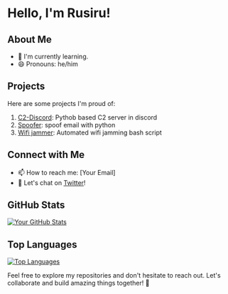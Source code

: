 # Hello, I'm Rusiru!


## About Me

- 🌱 I'm currently learning.
- 😄 Pronouns: he/him


## Projects

Here are some projects I'm proud of:

1. [C2-Discord]([link-to-project1](https://github.com/rusiru-19/C2-Discord)): Pythob based C2 server in discord
2. [Spoofer]([link-to-project2](https://github.com/rusiru-19/spoofer)): spoof email with python
3. [Wifi jammer]([link-to-project3](https://github.com/rusiru-19/wakanda.sh)): Automated wifi jamming bash script

## Connect with Me

- 📫 How to reach me: [Your Email]
- 💬 Let's chat on [Twitter](https://twitter.com/your_username)!

## GitHub Stats

[![Your GitHub Stats](https://github-readme-stats.vercel.app/api?username=your_username&show_icons=true&hide=contribs)](https://github.com/your_username)

## Top Languages

[![Top Languages](https://github-readme-stats.vercel.app/api/top-langs/?username=your_username&layout=compact)](https://github.com/your_username)

Feel free to explore my repositories and don't hesitate to reach out. Let's collaborate and build amazing things together! 🚀
